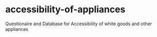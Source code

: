 # accessibility-of-appliances
Questionaire and Database for Accessibility of white goods and other appliances
